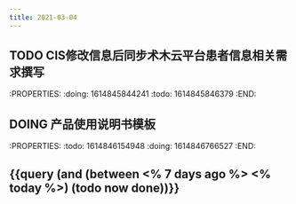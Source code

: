```yaml
---
title: 2021-03-04
---
```


## TODO CIS修改信息后同步术木云平台患者信息相关需求撰写
:PROPERTIES:
:doing: 1614845844241
:todo: 1614845846379
:END:
## DOING 产品使用说明书模板
:PROPERTIES:
:todo: 1614846154948
:doing: 1614846766527
:END:
## {{query (and (between <% 7 days ago %> <% today %>) (todo now done))}}
